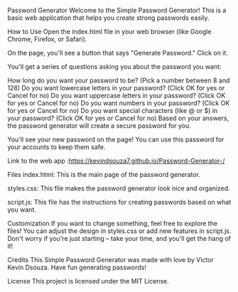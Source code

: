 Password Generator
Welcome to the Simple Password Generator! This is a basic web application that helps you create strong passwords easily.

How to Use
Open the index.html file in your web browser (like Google Chrome, Firefox, or Safari).

On the page, you'll see a button that says "Generate Password." Click on it.

You'll get a series of questions asking you about the password you want:

How long do you want your password to be? (Pick a number between 8 and 128)
Do you want lowercase letters in your password? (Click OK for yes or Cancel for no)
Do you want uppercase letters in your password? (Click OK for yes or Cancel for no)
Do you want numbers in your password? (Click OK for yes or Cancel for no)
Do you want special characters (like @ or $) in your password? (Click OK for yes or Cancel for no)
Based on your answers, the password generator will create a secure password for you.

You'll see your new password on the page! You can use this password for your accounts to keep them safe.

Link to the web app :https://kevindsouza7.github.io/Password-Generator-/

Files
index.html: This is the main page of the password generator.

styles.css: This file makes the password generator look nice and organized.

script.js: This file has the instructions for creating passwords based on what you want.

Customization
If you want to change something, feel free to explore the files! You can adjust the design in styles.css or add new features in script.js. Don't worry if you're just starting – take your time, and you'll get the hang of it!

Credits
This Simple Password Generator was made with love by Victor Kevin Dsouza. Have fun generating passwords!

License
This project is licensed under the MIT License.

